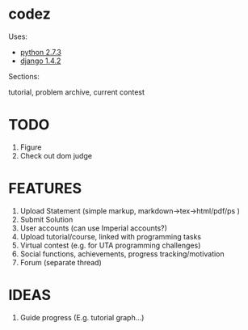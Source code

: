 codez
=====

Uses:
- [python 2.7.3](http://www.python.org/getit/)
- [django 1.4.2](https://www.djangoproject.com/download/)

Sections:

tutorial, problem archive, current contest


TODO
====
1. Figure 
2. Check out dom judge


FEATURES
========
1. Upload Statement (simple markup, markdown->tex->html/pdf/ps )
2. Submit Solution
3. User accounts (can use Imperial accounts?)
4. Upload tutorial/course, linked with programming tasks
5. Virtual contest (e.g. for UTA programming challenges)
6. Social functions, achievements, progress tracking/motivation
7. Forum (separate thread)

IDEAS
=====
1. Guide progress (E.g. tutorial graph...)